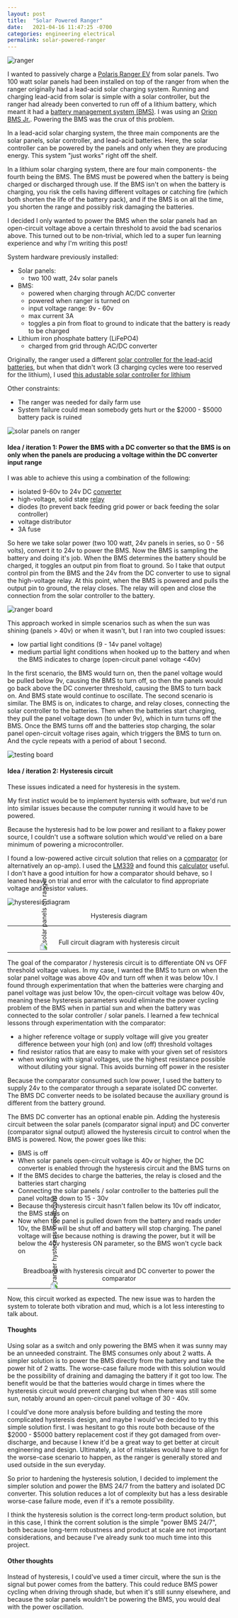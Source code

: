 ```yaml
---
layout: post
title:  "Solar Powered Ranger"
date:   2021-04-16 11:47:25 -0700
categories: engineering electrical
permalink: solar-powered-ranger
---
```

<img src="images/ranger.jpg"
     alt="ranger"
		 />


I wanted to passively charge a [Polaris Ranger EV](https://ranger.polaris.com/en-us/ranger-ev/) from solar panels. Two 100 watt solar panels had been installed on top of the ranger from when the ranger originally had a lead-acid solar charging system. Running and charging lead-acid from solar is simple with a solar controller, but the ranger had already been converted to run off of a lithium battery, which meant it had a [battery management system (BMS)](https://en.wikipedia.org/wiki/Battery_management_system). I was using an [Orion BMS Jr.](https://www.orionbms.com/manuals/pdf/wiring_jr.pdf). Powering the BMS was the crux of this problem.


In a lead-acid solar charging system, the three main components are the solar panels, solar controller, and lead-acid batteries. Here, the solar controller can be powered by the panels and only when they are producing energy. This system "just works" right off the shelf.

In a lithium solar charging system, there are four main components- the fourth being the BMS. The BMS must be powered when the battery is being charged or discharged through use. If the BMS isn't on when the battery is charging, you risk the cells having different voltages or catching fire (which both shorten the life of the battery pack), and if the BMS is on all the time, you shorten the range and possibly risk damaging the batteries. 

I decided I only wanted to power the BMS when the solar panels had an open-circuit voltage above a certain threshold to avoid the bad scenarios above. This turned out to be non-trivial, which led to a super fun learning experience and why I'm writing this post! 

System hardware previously installed:
- Solar panels: 
  * two 100 watt, 24v solar panels 
- BMS: 
  * powered when charging through AC/DC converter
  * powered when ranger is turned on
  * input voltage range: 9v - 60v
  * max current 3A 
  * toggles a pin from float to ground to indicate that the battery is ready to be charged
- Lithium iron phosphate battery (LiFePO4)
  * charged from grid through AC/DC converter

Originally, the ranger used a different [solar controller for the lead-acid batteries](https://www.amazon.com/Genasun-GVB-8-Pb-48V-WP-Waterproof-Controller-Batteries/dp/B07H8SYB28/ref=pd_lpo_86_t_0/138-2639310-8966331?_encoding=UTF8&pd_rd_i=B07H8SYB28&pd_rd_r=f6de1b83-7f25-4575-9c5c-064d36f5a8df&pd_rd_w=jZxcf&pd_rd_wg=4Q7tc&pf_rd_p=fb1e266d-b690-4b4f-b71c-bd35e5395976&pf_rd_r=1N0XHAM1TXFKEFB1A66T&psc=1&refRID=1N0XHAM1TXFKEFB1A66T), but when that didn't work (3 charging cycles were too reserved for the lithium), I used [this adustable solar controller for lithium](https://www.amazon.com/dp/B08JZCRKDR/?coliid=I3TSBTV63CHLZD&colid=2M5Y12QIIIVYU&psc=1&ref_=lv_ov_lig_dp_it)

Other constraints: 
- The ranger was needed for daily farm use
- System failure could mean somebody gets hurt or the $2000 - $5000 battery pack is ruined

<img src="images/solarOnRanger.jpg"
     alt="solar panels on ranger"
		 />


#### Idea / iteration 1: Power the BMS with a DC converter so that the BMS is on only when the panels are producing a voltage within the DC converter input range

I was able to achieve this using a combination of the following:
 - isolated 9-60v to 24v DC [converter](https://www.digikey.com/en/products/detail/cui-inc/PQAE50-D24-S24-D/13563301?utm_adgroup=DC%20DC%20Converters&utm_source=google&utm_medium=cpc&utm_campaign=Shopping_Product_Power%20Supplies%20-%20Board%20Mount_NEW&utm_term=&utm_content=DC%20DC%20Converters&gclid=Cj0KCQjw8vqGBhC_ARIsADMSd1Ao04uo4vTQqNOUY5ago-pk_4bIGioo2zeDo9YiX6XfKT8Wd89V3r0aAu0_EALw_wcB)
 - high-voltage, solid state [relay](https://www.amazon.com/dp/B07PFDJQLV/?coliid=IL264W22BQM4Z&colid=2M5Y12QIIIVYU&psc=1&ref_=lv_ov_lig_dp_it)
 - diodes (to prevent back feeding grid power or back feeding the solar controller)
 - voltage distributor
 - 3A fuse

So here we take solar power (two 100 watt, 24v panels in series, so 0 - 56 volts), convert it to 24v to power the BMS. Now the BMS is sampling the battery and doing it's job. When the BMS determines the battery should be charged, it toggles an output pin from float to ground. So I take that output control pin from the BMS and the 24v from the DC converter to use to signal the high-voltage relay. At this point, when the BMS is powered and pulls the output pin to ground, the relay closes. The relay will open and close the connection from the solar controller to the battery. 

<img src="images/rangerBoard.jpeg"
     alt="ranger board"
		 />

This approach worked in simple scenarios such as when the sun was shining (panels > 40v) or when it wasn't, but I ran into two coupled issues:
 - low partial light conditions (9 - 14v panel voltage)
 - medium partial light conditions when hooked up to the battery and when the BMS indicates to charge (open-circuit panel voltage <40v)  
 
In the first scenario, the BMS would turn on, then the panel voltage would be pulled below 9v, causing the BMS to turn off, so then the panels would go back above the DC converter threshold, causing the BMS to turn back on. And BMS state would continue to oscillate.
The second scenario is similar. The BMS is on, indicates to charge, and relay closes, connecting the solar controller to the batteries. Then when the batteries start charging, they pull the panel voltage down (to under 9v), which in turn turns off the BMS. Once the BMS turns off and the batteries stop charging, the solar panel open-circuit voltage rises again, which triggers the BMS to turn on. And the cycle repeats with a period of about 1 second.

<img src="images/boardInRanger.jpg"
     alt="testing board"
		 />

#### Idea / iteration 2: Hysteresis circuit

These issues indicated a need for hysteresis in the system. 

My first instict would be to implement hystersis with software, but we'd run into similar issues because the computer running it would have to be powered.  

Because the hysteresis had to be low power and resiliant to a flakey power source, I couldn't use a software solution which would've relied on a bare minimum of powering a microcontroller. 

I found a low-powered active circuit solution that relies on a [comparator](https://en.wikipedia.org/wiki/Comparator#:~:text=In%20electronics%2C%20a%20comparator%20is,and%20one%20binary%20digital%20output%20.) (or alternatively an op-amp). I used the [LM339](https://www.ti.com/product/LM339) and found this [calculator](https://www.daycounter.com/Calculators/Comparator-Hysteresis-Calculator.phtml) useful. I don't have a good intuition for how a comparator should behave, so I leaned heavy on trial and error with the calculator to find appropriate voltage and resistor values. 

<img src="images/hysteresisDiagram.jpg"
     alt="hysteresis diagram"
		 />

<p style="text-align: center;">Hysteresis diagram</p>

-------------------------

<img src="images/circuitDiagramWithHysteresis.jpg"
     alt="solar panels on ranger"
		 style="transform:rotate(270deg); margin-bottom: -100px; margin-top: -50px;"
		 />

<p style="text-align: center;">Full circuit diagram with hysteresis circuit</p>

-------------------------

The goal of the comparator / hysteresis circuit is to differentiate ON vs OFF threshold voltage values. In my case, I wanted the BMS to turn on when the solar panel voltage was above 40v and turn off when it was below 10v. I found through experimentation that when the batteries were charging and panel voltage was just below 10v, the open-circuit voltage was below 40v, meaning these hysteresis parameters would eliminate the power cycling problem of the BMS when in partial sun and when the battery was connected to the solar controller / solar panels. I learned a few technical lessons through experimentation with the comparator: 
 - a higher reference voltage or supply voltage will give you greater difference between your high (on) and low (off) threshold voltages
 - find resistor ratios that are easy to make with your given set of resistors
 - when working with signal voltages, use the highest resistance possible without diluting your signal. This avoids burning off power in the resister

Because the comparator consumed such low power, I used the battery to supply 24v to the comparator through a separate isolated DC converter. The BMS DC converter needs to be isolated because the auxiliary ground is different from the battery ground.

The BMS DC converter has an optional enable pin. Adding the hysteresis circuit between the solar panels (comparator signal input) and DC converter (comparator signal output) allowed the hysteresis circuit to control when the BMS is powered. Now, the power goes like this:
 - BMS is off
 - When solar panels open-circuit voltage is 40v or higher, the DC converter is enabled through the hysteresis circuit and the BMS turns on
 - If the BMS decides to charge the batteries, the relay is closed and the batteries start charging
 - Connecting the solar panels / solar controller to the batteries pull the panel voltage down to 15 - 30v
 - Because the hysteresis circuit hasn't fallen below its 10v off indicator, the BMS stays on
 - Now when the panel is pulled down from the battery and reads under 10v, the BMS will be shut off and battery will stop charging. The panel voltage will rise because nothing is drawing the power, but it will be below the 40v hysteresis ON parameter, so the BMS won't cycle back on

<img src="images/rangerHysteresisBreadboard.jpeg"
     alt="ranger hysteresis breadboard"
		 style="transform:rotate(270deg); margin-bottom: -100px; margin-top: -50px;"
		 />

<p style="text-align: center;">Breadboard with hysteresis circuit and DC converter to power the comparator</p>

-------------------------

Now, this circuit worked as expected. The new issue was to harden the system to tolerate both vibration and mud, which is a lot less interesting to talk about. 

#### Thoughts

Using solar as a switch and only powering the BMS when it was sunny may be an unneeded constraint. The BMS consumes only about 2 watts. A simpler solution is to power the BMS directly from the battery and take the power hit of 2 watts. The worse-case failure mode with this solution would be the possibility of draining and damaging the battery if it got too low. The benefit would be that the batteries would charge in times where the hysteresis circuit would prevent charging but when there was still some sun, notably around an open-circuit panel voltage of 30 - 40v. 

I could've done more analysis before building and testing the more complicated hysteresis design, and maybe I would've decided to try this simple solution first. I was hesitant to go this route both because of the $2000 - $5000 battery replacement cost if they got damaged from over-discharge, and because I knew it'd be a great way to get better at circuit engineering and design. Ultimately, a lot of mistakes would have to align for the worse-case scenario to happen, as the ranger is generally stored and used outside in the sun everyday. 

So prior to hardening the hysteresis solution, I decided to implement the simpler solution and power the BMS 24/7 from the battery and isolated DC converter. This solution reduces a lot of complexity but has a less desirable worse-case failure mode, even if it's a remote possibility. 

I think the hysteresis solution is the correct long-term product solution, but in this case, I think the corrent solution is the simple "power BMS 24/7", both because long-term robustness and product at scale are not important considerations, and because I've already sunk too much time into this project.

#### Other thoughts
Instead of hysteresis, I could've used a timer circuit, where the sun is the signal but power comes from the battery. This could reduce BMS power cycling when driving through shade, but when it's still sunny elsewhere, and because the solar panels wouldn't be powering the BMS, you would deal with the power oscillation.


